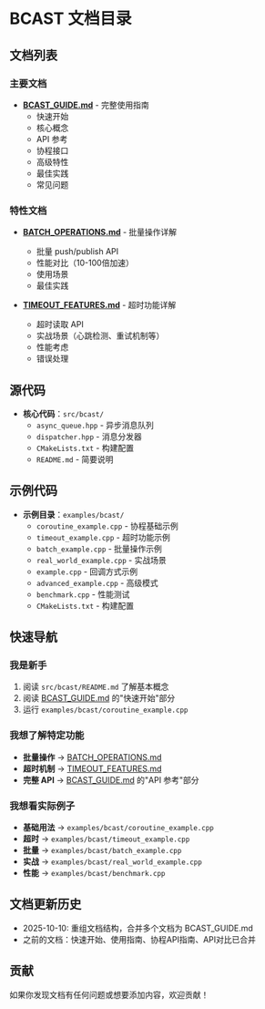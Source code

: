 # BCAST 文档目录

## 文档列表

### 主要文档

- **[BCAST_GUIDE.md](BCAST_GUIDE.md)** - 完整使用指南
  - 快速开始
  - 核心概念
  - API 参考
  - 协程接口
  - 高级特性
  - 最佳实践
  - 常见问题

### 特性文档

- **[BATCH_OPERATIONS.md](BATCH_OPERATIONS.md)** - 批量操作详解
  - 批量 push/publish API
  - 性能对比（10-100倍加速）
  - 使用场景
  - 最佳实践

- **[TIMEOUT_FEATURES.md](TIMEOUT_FEATURES.md)** - 超时功能详解
  - 超时读取 API
  - 实战场景（心跳检测、重试机制等）
  - 性能考虑
  - 错误处理

## 源代码

- **核心代码**：`src/bcast/`
  - `async_queue.hpp` - 异步消息队列
  - `dispatcher.hpp` - 消息分发器
  - `CMakeLists.txt` - 构建配置
  - `README.md` - 简要说明

## 示例代码

- **示例目录**：`examples/bcast/`
  - `coroutine_example.cpp` - 协程基础示例
  - `timeout_example.cpp` - 超时功能示例
  - `batch_example.cpp` - 批量操作示例
  - `real_world_example.cpp` - 实战场景
  - `example.cpp` - 回调方式示例
  - `advanced_example.cpp` - 高级模式
  - `benchmark.cpp` - 性能测试
  - `CMakeLists.txt` - 构建配置

## 快速导航

### 我是新手
1. 阅读 `src/bcast/README.md` 了解基本概念
2. 阅读 [BCAST_GUIDE.md](BCAST_GUIDE.md) 的"快速开始"部分
3. 运行 `examples/bcast/coroutine_example.cpp`

### 我想了解特定功能
- **批量操作** → [BATCH_OPERATIONS.md](BATCH_OPERATIONS.md)
- **超时机制** → [TIMEOUT_FEATURES.md](TIMEOUT_FEATURES.md)
- **完整 API** → [BCAST_GUIDE.md](BCAST_GUIDE.md) 的"API 参考"部分

### 我想看实际例子
- **基础用法** → `examples/bcast/coroutine_example.cpp`
- **超时** → `examples/bcast/timeout_example.cpp`
- **批量** → `examples/bcast/batch_example.cpp`
- **实战** → `examples/bcast/real_world_example.cpp`
- **性能** → `examples/bcast/benchmark.cpp`

## 文档更新历史

- 2025-10-10: 重组文档结构，合并多个文档为 BCAST_GUIDE.md
- 之前的文档：快速开始、使用指南、协程API指南、API对比已合并

## 贡献

如果你发现文档有任何问题或想要添加内容，欢迎贡献！

